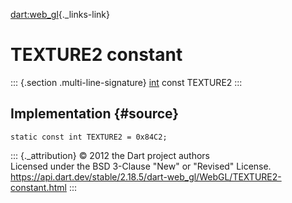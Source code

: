 [dart:web\_gl](../../dart-web_gl/dart-web_gl-library){._links-link}

TEXTURE2 constant
=================

::: {.section .multi-line-signature}
[int](../../dart-core/int-class) const TEXTURE2
:::

Implementation {#source}
--------------

``` {.language-dart data-language="dart"}
static const int TEXTURE2 = 0x84C2;
```

::: {._attribution}
© 2012 the Dart project authors\
Licensed under the BSD 3-Clause \"New\" or \"Revised\" License.\
<https://api.dart.dev/stable/2.18.5/dart-web_gl/WebGL/TEXTURE2-constant.html>
:::
